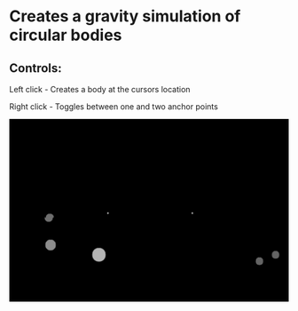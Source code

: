 # Creates a gravity simulation of circular bodies #

## Controls: ##
Left click - Creates a body at the cursors location

Right click - Toggles between one and two anchor points

![](gravity.gif)


